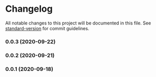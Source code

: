 # Changelog

All notable changes to this project will be documented in this file. See [standard-version](https://github.com/conventional-changelog/standard-version) for commit guidelines.

### 0.0.3 (2020-09-22)

### 0.0.2 (2020-09-21)

### 0.0.1 (2020-09-18)
